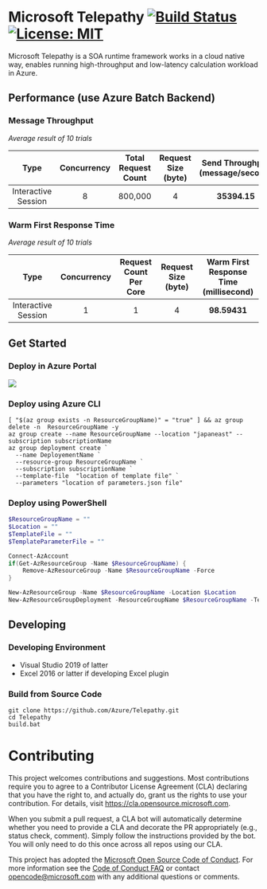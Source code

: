 # Microsoft Telepathy [![Build Status](https://dev.azure.com/bc-telepathy/telepathy/_apis/build/status/Azure.Telepathy?branchName=dev)](https://dev.azure.com/bc-telepathy/telepathy/_build/latest?definitionId=3&branchName=dev) [![License: MIT](https://img.shields.io/badge/License-MIT-yellow.svg)](https://opensource.org/licenses/MIT)

Microsoft Telepathy is a SOA runtime framework works in a cloud native way, enables running high-throughput and low-latency calculation workload in Azure.

## Performance (use Azure Batch Backend)

### Message Throughput

*Average result of 10 trials*

|        Type         | Concurrency | Total Request Count | Request Size (byte) | Send Throughput (message/second) | Broker Throughput (message/second) | Overall Throughput (message/second) |
| :-----------------: | :---------: | :-----------------: | :-----------------: | :------------------------------: | :--------------------------------: | :---------------------------------: |
| Interactive Session |      8      |       800,000       |          4          |           **35394.15**           |            **15973.63**            |            **15652.66**             |

### Warm First Response Time

*Average result of 10 trials*

|        Type         | Concurrency | Request Count Per Core | Request Size (byte) | Warm First Response Time (millisecond) |
| :-----------------: | :---------: | :--------------------: | :-----------------: | :------------------------------------: |
| Interactive Session |      1      |           1            |          4          |              **98.59431**              |

## Get Started

### Deploy in Azure Portal

<a href="https://portal.azure.com/#create/Microsoft.Template/uri/https%3A%2F%2Fraw.githubusercontent.com%2FAzure%2FTelepathy%2Fmaster%2Fdeploy%2Fazuredeploy.json" target="_blank">
    <img src="http://azuredeploy.net/deploybutton.png"/>
</a>

### Deploy using Azure CLI

```shell
[ "$(az group exists -n ResourceGroupName)" = "true" ] && az group delete -n  ResourceGroupName -y
az group create --name ResourceGroupName --location "japaneast" --subscription subscriptionName
az group deployment create `
  --name DeployementName `
  --resource-group ResourceGroupName `
  --subscription subscriptionName `
  --template-file  "location of template file" `
  --parameters "location of parameters.json file"
```

### Deploy using PowerShell

```powershell
$ResourceGroupName = ""
$Location = ""
$TemplateFile = ""
$TemplateParameterFile = ""

Connect-AzAccount
if(Get-AzResourceGroup -Name $ResourceGroupName) {
    Remove-AzResourceGroup -Name $ResourceGroupName -Force
}

New-AzResourceGroup -Name $ResourceGroupName -Location $Location
New-AzResourceGroupDeployment -ResourceGroupName $ResourceGroupName -TemplateFile $TemplateFile -TemplateParameterFile $TemplateParameterFile
```

## Developing

### Developing Environment

- Visual Studio 2019 of latter
- Excel 2016 or latter if developing Excel plugin

### Build from Source Code

```shell
git clone https://github.com/Azure/Telepathy.git
cd Telepathy
build.bat
```


# Contributing

This project welcomes contributions and suggestions.  Most contributions require you to agree to a
Contributor License Agreement (CLA) declaring that you have the right to, and actually do, grant us
the rights to use your contribution. For details, visit https://cla.opensource.microsoft.com.

When you submit a pull request, a CLA bot will automatically determine whether you need to provide
a CLA and decorate the PR appropriately (e.g., status check, comment). Simply follow the instructions
provided by the bot. You will only need to do this once across all repos using our CLA.

This project has adopted the [Microsoft Open Source Code of Conduct](https://opensource.microsoft.com/codeofconduct/).
For more information see the [Code of Conduct FAQ](https://opensource.microsoft.com/codeofconduct/faq/) or
contact [opencode@microsoft.com](mailto:opencode@microsoft.com) with any additional questions or comments.

